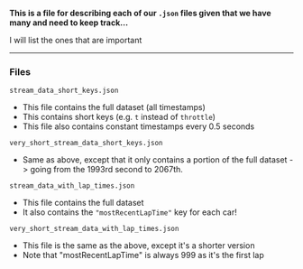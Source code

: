 **This is a file for describing each of our `.json` files given
that we have many and need to keep track...**

I will list the ones that are important 

---

### Files 

`stream_data_short_keys.json`

- This file contains the full dataset (all timestamps)
- This contains short keys (e.g. `t` instead of `throttle`)
- This file also contains constant timestamps every 0.5 seconds 

`very_short_stream_data_short_keys.json`

- Same as above, except that it only contains a portion of the full 
dataset -> going from the 1993rd second to 2067th. 

`stream_data_with_lap_times.json`

- This file contains the full dataset 
- It also contains the `"mostRecentLapTime"` key for each car!

`very_short_stream_data_with_lap_times.json`
- This file is the same as the above, except it's a shorter version 
- Note that "mostRecentLapTime" is always 999 as it's the first lap
